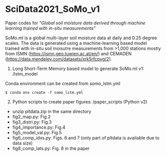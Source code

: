 # SciData2021_SoMo_v1

Paper codes for *"Global soil moisture data derived through machine learning trained with in-situ measurements"*

SoMo.ml is a global multi-layer soil moisture data at daily and 0.25 degree scales. The data is generated using a machine-learning based model trained with in-situ soil moisutre measurements from >1,000 stations mostly from ISMN (https://ismn.geo.tuwien.ac.at/en/) and CEMADEN (https://data.mendeley.com/datasets/xrk5rfcpvg/2).

1. Long Short-Term Memory based model to generate SoMo.ml v1: /lstm_model

Conda environment can be created from somo_lstm.yml
```
$ conda env create -f somo_lstm.yml
```

2. Python scripts to create paper figures: /paper_scripts (Python v2)

  - unzip pltdata.zip in the same directory
  - fig2_map.py: Fig.2
  - fig3_distri.py: Fig.3
  - fig4_importance.py: Fig.4
  - fig5_model_val.py: Fig.5
  - fig6_comp_idxs.py: Figs. 6 and 7 (only part of pltdata is available due to data size)
  - fig8_comp_lats.py: Fig. 8 in the paper
